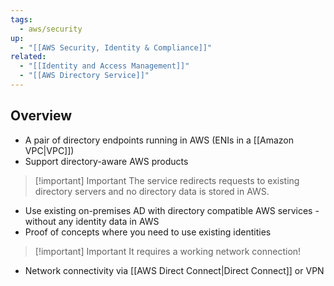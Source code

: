 ```yaml
---
tags:
  - aws/security
up:
  - "[[AWS Security, Identity & Compliance]]"
related:
  - "[[Identity and Access Management]]"
  - "[[AWS Directory Service]]"
---
```

## Overview

- A pair of directory endpoints running in AWS (ENIs in a [[Amazon VPC|VPC]])
- Support directory-aware AWS products

>[!important] Important
>The service redirects requests to existing directory servers and no directory data is stored in AWS.

- Use existing on-premises AD with directory compatible AWS services - without any identity data in AWS
- Proof of concepts where you need to use existing identities

>[!important] Important
>It requires a working network connection!

- Network connectivity via [[AWS Direct Connect|Direct Connect]] or VPN


